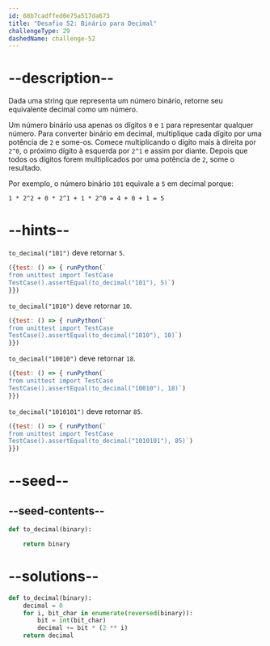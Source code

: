 ```yaml
---
id: 68b7cadffed0e75a517da673
title: "Desafio 52: Binário para Decimal"
challengeType: 29
dashedName: challenge-52
---
```


# --description--

Dada uma string que representa um número binário, retorne seu equivalente decimal como um número.

Um número binário usa apenas os dígitos `0` e `1` para representar qualquer número. Para converter binário em decimal, multiplique cada dígito por uma potência de `2` e some-os. Comece multiplicando o dígito mais à direita por `2^0`, o próximo dígito à esquerda por `2^1` e assim por diante. Depois que todos os dígitos forem multiplicados por uma potência de `2`, some o resultado.

Por exemplo, o número binário `101` equivale a `5` em decimal porque:

```mathml
1 * 2^2 + 0 * 2^1 + 1 * 2^0 = 4 + 0 + 1 = 5
```

# --hints--

`to_decimal("101")` deve retornar `5`.

```js
({test: () => { runPython(`
from unittest import TestCase
TestCase().assertEqual(to_decimal("101"), 5)`)
}})
```

`to_decimal("1010")` deve retornar `10`.

```js
({test: () => { runPython(`
from unittest import TestCase
TestCase().assertEqual(to_decimal("1010"), 10)`)
}})
```

`to_decimal("10010")` deve retornar `18`.

```js
({test: () => { runPython(`
from unittest import TestCase
TestCase().assertEqual(to_decimal("10010"), 18)`)
}})
```

`to_decimal("1010101")` deve retornar `85`.

```js
({test: () => { runPython(`
from unittest import TestCase
TestCase().assertEqual(to_decimal("1010101"), 85)`)
}})
```

# --seed--

## --seed-contents--

```py
def to_decimal(binary):

    return binary
```

# --solutions--

```py
def to_decimal(binary):
    decimal = 0
    for i, bit_char in enumerate(reversed(binary)):
        bit = int(bit_char)
        decimal += bit * (2 ** i)
    return decimal
```
